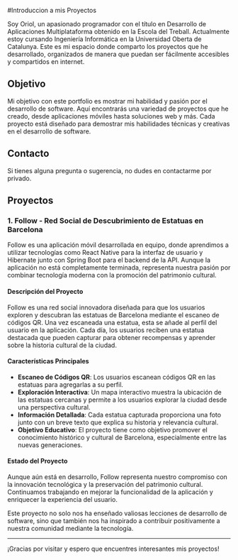 #Introduccion a mis Proyectos

Soy Oriol, un apasionado programador con el título en Desarrollo de Aplicaciones Multiplataforma obtenido en la Escola del Treball. Actualmente estoy cursando Ingeniería Informática en la Universidad Oberta de Catalunya. Este es mi espacio donde comparto los proyectos que he desarrollado, organizados de manera que puedan ser fácilmente accesibles y compartidos en internet.

## Objetivo

Mi objetivo con este portfolio es mostrar mi habilidad y pasión por el desarrollo de software. Aquí encontrarás una variedad de proyectos que he creado, desde aplicaciones móviles hasta soluciones web y más. Cada proyecto está diseñado para demostrar mis habilidades técnicas y creativas en el desarrollo de software.

## Contacto

Si tienes alguna pregunta o sugerencia, no dudes en contactarme por privado.

## Proyectos

### 1. Follow - Red Social de Descubrimiento de Estatuas en Barcelona

Follow es una aplicación móvil desarrollada en equipo, donde aprendimos a utilizar tecnologías como React Native para la interfaz de usuario y Hibernate junto con Spring Boot para el backend de la API. Aunque la aplicación no está completamente terminada, representa nuestra pasión por combinar tecnología moderna con la promoción del patrimonio cultural.

#### Descripción del Proyecto

Follow es una red social innovadora diseñada para que los usuarios exploren y descubran las estatuas de Barcelona mediante el escaneo de códigos QR. Una vez escaneada una estatua, esta se añade al perfil del usuario en la aplicación. Cada día, los usuarios reciben una estatua destacada que pueden capturar para obtener recompensas y aprender sobre la historia cultural de la ciudad.

#### Características Principales

- **Escaneo de Códigos QR**: Los usuarios escanean códigos QR en las estatuas para agregarlas a su perfil.
- **Exploración Interactiva**: Un mapa interactivo muestra la ubicación de las estatuas cercanas y permite a los usuarios explorar la ciudad desde una perspectiva cultural.
- **Información Detallada**: Cada estatua capturada proporciona una foto junto con un breve texto que explica su historia y relevancia cultural.
- **Objetivo Educativo**: El proyecto tiene como objetivo promover el conocimiento histórico y cultural de Barcelona, especialmente entre las nuevas generaciones.

#### Estado del Proyecto

Aunque aún está en desarrollo, Follow representa nuestro compromiso con la innovación tecnológica y la preservación del patrimonio cultural. Continuamos trabajando en mejorar la funcionalidad de la aplicación y enriquecer la experiencia del usuario.

Este proyecto no solo nos ha enseñado valiosas lecciones de desarrollo de software, sino que también nos ha inspirado a contribuir positivamente a nuestra comunidad mediante la tecnología.

---

¡Gracias por visitar y espero que encuentres interesantes mis proyectos!
